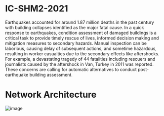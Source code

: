 # IC-SHM2-2021
Earthquakes accounted for around 1.87 million deaths in the past century with building collapses identified as the major fatal cause. In a quick response to earthquakes, condition assessment of damaged buildings is a critical task to provide timely rescue of lives, informed decision making and mitigation measures to secondary hazards. Manual inspection can be laborious, causing delay of subsequent actions, and sometime hazardous, resulting in worker casualties due to the secondary effects like aftershocks.  For example, a devastating tragedy of  44 fatalities including rescuers and journalists caused by the aftershock in Van, Turkey in 2011 was reported. These concerns are calling for automatic alternatives to conduct post-earthquake building assessment.
# Network Architecture
![image](https://user-images.githubusercontent.com/77284145/188786021-5c2a0d59-2f1b-40ee-9229-035b3fbb5784.png)
